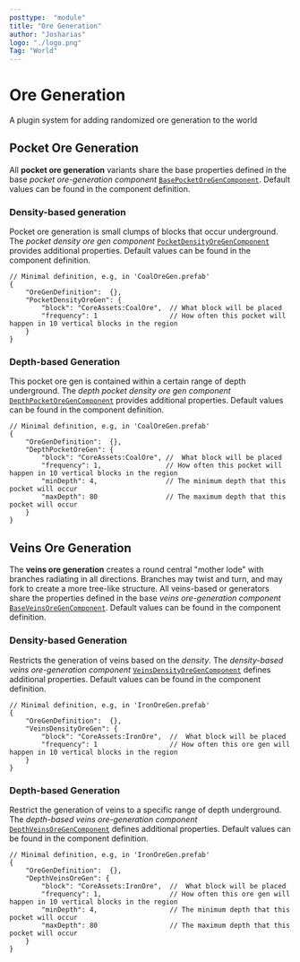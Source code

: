 ```yaml
---
posttype:  "module"  
title: "Ore Generation"
author: "Josharias"
logo: "./logo.png"
Tag: "World"
---
```

# Ore Generation

A plugin system for adding randomized ore generation to the world

## Pocket Ore Generation

All **pocket ore generation** variants share the base properties defined in the base _pocket ore-generation component_ [`BasePocketOreGenComponent`](/src/main/java/org/terasology/oreGeneration/components/BasePocketOreGenComponent.java).
Default values can be found in the component definition.

### Density-based generation

Pocket ore generation is small clumps of blocks that occur underground.
The _pocket density ore gen component_ [`PocketDensityOreGenComponent`](/src/main/java/org/terasology/oreGeneration/components/PocketDensityOreGenComponent.java) provides additional properties.
Default values can be found in the component definition.

```json5
// Minimal definition, e.g, in 'CoalOreGen.prefab'
{
    "OreGenDefinition":  {},
    "PocketDensityOreGen": {
        "block": "CoreAssets:CoalOre",  // What block will be placed
        "frequency": 1                  // How often this pocket will happen in 10 vertical blocks in the region
    }
}
```

### Depth-based Generation

This pocket ore gen is contained within a certain range of depth underground.
The _depth pocket density ore gen component_ [`DepthPocketOreGenComponent`](/src/main/java/org/terasology/oreGeneration/components/DepthPocketOreGenComponent.java) provides additional properties.
Default values can be found in the component definition.

```json5
// Minimal definition, e.g, in 'CoalOreGen.prefab'
{
    "OreGenDefinition":  {},
    "DepthPocketOreGen": {
        "block": "CoreAssets:CoalOre", //  What block will be placed
        "frequency": 1,                // How often this pocket will happen in 10 vertical blocks in the region
        "minDepth": 4,                 // The minimum depth that this pocket will occur
        "maxDepth": 80                 // The maximum depth that this pocket will occur
    }
}
```

## Veins Ore Generation

The **veins ore generation** creates a round central "mother lode" with branches radiating in all directions.
Branches may twist and turn, and may fork to create a more tree-like structure.
All veins-based or generators share the properties defined in the base _veins ore-generation component_ [`BaseVeinsOreGenComponent`](/src/main/java/org/terasology/oreGeneration/components/BaseVeinsOreGenComponent.java).
Default values can be found in the component definition.

### Density-based Generation

Restricts the generation of veins based on the _density_.
The _density-based veins ore-generation component_ [`VeinsDensityOreGenComponent`](/src/main/java/org/terasology/oreGeneration/components/VeinsDensityOreGenComponent.java) defines additional properties.
Default values can be found in the component definition.

```json5
// Minimal definition, e.g, in 'IronOreGen.prefab'
{
    "OreGenDefinition":  {},
    "VeinsDensityOreGen": {
        "block": "CoreAssets:IronOre",  //  What block will be placed
        "frequency": 1                  // How often this ore gen will happen in 10 vertical blocks in the region
    }
}
```

### Depth-based Generation

Restrict the generation of veins to a specific range of depth underground.
The _depth-based veins ore-generation component_ [`DepthVeinsOreGenComponent`](/src/main/java/org/terasology/oreGeneration/components/DepthVeinsOreGenComponent.java) defines additional properties.
Default values can be found in the component definition.

```json5
// Minimal definition, e.g, in 'IronOreGen.prefab'
{
    "OreGenDefinition":  {},
    "DepthVeinsOreGen": {
        "block": "CoreAssets:IronOre",  //  What block will be placed
        "frequency": 1,                 // How often this ore gen will happen in 10 vertical blocks in the region
        "minDepth": 4,                  // The minimum depth that this pocket will occur
        "maxDepth": 80                  // The maximum depth that this pocket will occur
    }
}
```
